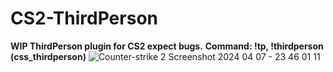 # CS2-ThirdPerson
**WIP ThirdPerson plugin for CS2 expect bugs.**
**Command: !tp, !thirdperson (css_thirdperson)**
![Counter-strike 2 Screenshot 2024 04 07 - 23 46 01 11](https://github.com/UgurhanK/ThirdPerson-WIP/assets/105857708/4d65892b-aa25-4e6d-a58b-68ffb3b7aabe)
